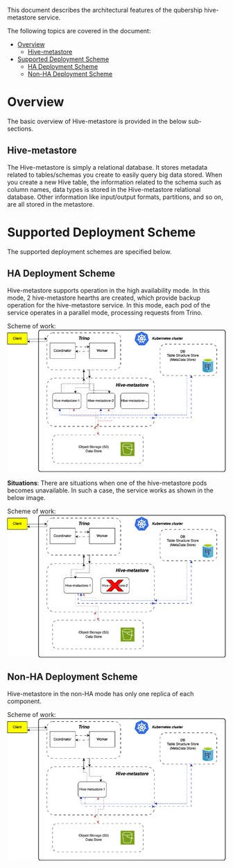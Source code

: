 This document describes the architectural features of the qubership hive-metastore service. 

The following topics are covered in the document:

* [Overview](#overview)
  * [Hive-metastore](#hive-metastore)
* [Supported Deployment Scheme](#supported-deployment-scheme)
  * [HA Deployment Scheme](#ha-deployment-scheme)
  * [Non-HA Deployment Scheme](#non-ha-deployment-scheme)

# Overview

The basic overview of Hive-metastore is provided in the below sub-sections.

## Hive-metastore

The Hive-metastore is simply a relational database. 
It stores metadata related to tables/schemas you create to easily query big data stored. 
When you create a new Hive table, the information related to the schema such as column names, data types is stored in the Hive-metastore relational database. 
Other information like input/output formats, partitions, and so on, are all stored in the metastore.

# Supported Deployment Scheme

The supported deployment schemes are specified below.

## HA Deployment Scheme

Hive-metastore supports operation in the high availability mode.
In this mode, 2 hive-metastore hearths are created, which provide backup operation for the hive-metastore service. In this mode, each pod of the service operates in a parallel mode, processing requests from Trino.

Scheme of work:
![Hive-metastore HA Scheme](/docs/internal/images/hive-metastore-ha-scheme.png)

**Situations**: There are situations when one of the hive-metastore pods becomes unavailable. In such a case, the service works as shown in the below image.

Scheme of work:
![Hive-metastore HA scheme - 1 Pod Disabled](/docs/internal/images/hive-metastore-ha-scheme-1-pod-off.png)

## Non-HA Deployment Scheme

Hive-metastore in the non-HA mode has only one replica of each component. 

Scheme of work:
![Hive-metastore non-HA Scheme](/docs/internal/images/hive-metastore-non-ha-scheme.png)
